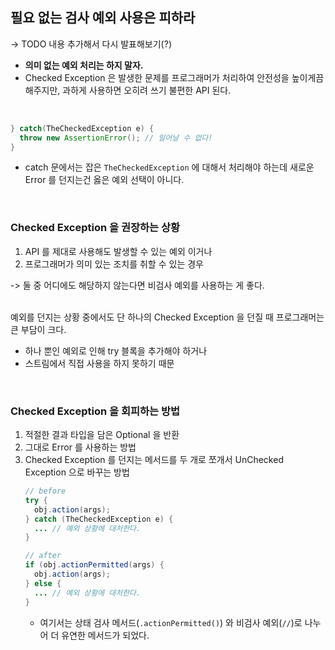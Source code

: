 ## 필요 없는 검사 예외 사용은 피하라
-> TODO 내용 추가해서 다시 발표해보기(?)
* **의미 없는 예외 처리는 하지 말자.**
* Checked Exception 은 발생한 문제를 프로그래머가 처리하여 안전성을 높이게끔 해주지만, 과하게 사용하면 오히려 쓰기 불편한 API 된다.
<br>

```java
} catch(TheCheckedException e) {
  throw new AssertionError(); // 일어날 수 없다!
}
```
* catch 문에서는 잡은 `TheCheckedException` 에 대해서 처리해야 하는데 새로운 Error 를 던지는건 옳은 예외 선택이 아니다.
<br>

### Checked Exception 을 권장하는 상황
1. API 를 제대로 사용해도 발생할 수 있는 예외 이거나
2. 프로그래머가 의미 있는 조치를 취할 수 있는 경우
 
-> 둘 중 어디에도 해당하지 않는다면 비검사 예외를 사용하는 게 좋다.
<br><br>

예외를 던지는 상황 중에서도 단 하나의 Checked Exception 을 던질 때 프로그래머는 큰 부담이 크다.
* 하나 뿐인 예외로 인해 try 블록을 추가해야 하거나
* 스트림에서 직접 사용을 하지 못하기 때문
<br>

### Checked Exception 을 회피하는 방법
1. 적절한 결과 타입을 담은 Optional 을 반환
2. 그대로 Error 를 사용하는 방법
3. Checked Exception 를 던지는 메서드를 두 개로 쪼개서 UnChecked Exception 으로 바꾸는 방법
    ```java
    // before
    try {
      obj.action(args);
    } catch (TheCheckedException e) {
      ... // 예외 상황에 대처한다.
    }

    // after
    if (obj.actionPermitted(args) {
      obj.action(args);
    } else {
      ... // 예외 상황에 대처한다.
    }
    ```
    * 여기서는 상태 검사 메서드(`.actionPermitted()`) 와 비검사 예외(`//`)로 나누어 더 유연한 메서드가 되었다.
